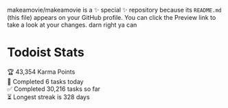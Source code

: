 makeamovie/makeamovie is a ✨ special ✨ repository because its `README.md` (this file) appears on your GitHub profile.
You can click the Preview link to take a look at your changes. darn right ya can

# Todoist Stats

<!-- TODO-IST:START -->
🏆  43,354 Karma Points           
🌸  Completed 6 tasks today           
✅  Completed 30,216 tasks so far           
⏳  Longest streak is 328 days
<!-- TODO-IST:END -->